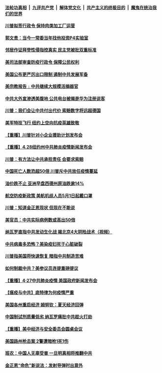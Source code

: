 

####  [法轮功真相](../../../../basic/blob/master/README.md?t=04291331) &nbsp;|&nbsp; [九评共产党](../../../../9ping.md/blob/master/README.md?t=04291331) &nbsp;|&nbsp; [解体党文化](../../../../jtdwh.md/blob/master/README.md?t=04291331)  &nbsp;|&nbsp; [共产主义的终极目的](../../../../gczydzjmd.md/blob/master/README.md?t=04291331) &nbsp;|&nbsp; [魔鬼在统治我们的世界](../../../../mgztzwmdsj.md/blob/master/README.md?t=04291331) 

#### [川普拟签行政令 保持肉类加工厂运营](../pages/prog203/a102834415.md?t=04291331) 

#### [郭文贵：当今一常委当年找他投资P4实验室](../pages/prog203/a102834307.md?t=04291331) 

#### [邻居作证拜登性侵指控真实 民主党被批双重标准](../pages/prog203/a102834208.md?t=04291331) 

#### [美司法部审查防疫行政令 保障公民权利](../pages/prog203/a102834196.md?t=04291331) 

#### [美国公布更严厉出口限制 遏制中共发展军备](../pages/prog203/a102834166.md?t=04291331) 

#### [美宗教报告﹕中共继续大规模活摘器官](../pages/prog203/a102834133.md?t=04291331) 

#### [中共大外宣渗透美腹地 公共电台被揭是华为注册说客](../pages/prog203/a102834076.md?t=04291331) 

#### [川普：我们会让中共付出代价 索赔数字将远超德国](../pages/prog203/a102834090.md?t=04291331) 

#### [美军特技飞行 纽约上空向抗疫英雄致敬](../pages/prog203/a102834094.md?t=04291331) 

#### [【重播】川普针对小企业援助计划发布会](../pages/prog203/a102834067.md?t=04291331) 

#### [【重播】4.28纽约州中共肺炎疫情新闻发布会](../pages/prog203/a102832765.md?t=04291331) 

#### [川普：有方法让中共承担责任 会要求索赔](../pages/prog203/a102833918.md?t=04291331) 

#### [中国死亡人数恐超50倍 川普斥中共放任疫情蔓延](../pages/prog203/a102833632.md?t=04291331) 

#### [油价跌不止 亚洲早盘西德州原油跌逾14%](../pages/prog203/a102833591.md?t=04291331) 

#### [航空防疫新政策 美航机组人员5月1日起戴口罩](../pages/prog203/a102833523.md?t=04291331) 

#### [川普：知道金正恩现状 但现在不能说](../pages/prog203/a102833441.md?t=04291331) 

#### [美官员：中共实际病例数或高出50倍](../pages/prog203/a102833367.md?t=04291331) 

#### [纳瓦罗直指中共发动生化战 揭北京4大阴险战术（视频）](../pages/prog203/a102833320.md?t=04291331) 

#### [中共病毒多恐怖？美染疫妇死于心脏破裂](../pages/prog203/a102833321.md?t=04291331) 

#### [川普指美国将快速恢复 暗指中共制造苦难](../pages/prog203/a102833337.md?t=04291331) 

#### [如何制裁中共？美参议员连提重磅提议](../pages/prog203/a102833281.md?t=04291331) 

#### [【重播】4·27中共肺炎疫情 美国政府新闻发布会](../pages/prog203/a102832763.md?t=04291331) 

#### [【瘟疫与中共】底特律为何疫情严重](../pages/prog203/a102833198.md?t=04291331) 

#### [美国各州重启经济 姆努钦：夏天经济回弹](../pages/prog203/a102833169.md?t=04291331) 

#### [中国制试剂质量低劣 纳瓦罗痛批中共趁火打劫](../pages/prog203/a102833131.md?t=04291331) 

#### [【重播】美中经济与安全委员会圆桌会议](../pages/prog203/a102832651.md?t=04291331) 

#### [美国路州枪击案 2警遭暗枪1死1伤](../pages/prog203/a102832918.md?t=04291331) 

#### [班农：中国人无辜受害 一旦明真相将推翻中共](../pages/prog203/a102832877.md?t=04291331) 

#### [金正恩“命危”新说法：发射导弹时出意外](../pages/prog203/a102832701.md?t=04291331) 

